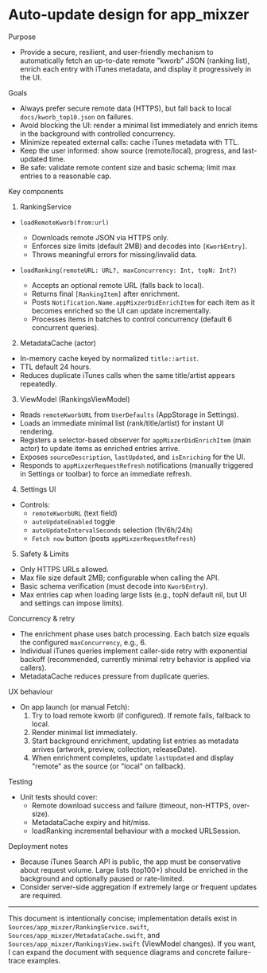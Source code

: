 # Auto-update design for app_mixzer

Purpose

- Provide a secure, resilient, and user-friendly mechanism to automatically fetch an up-to-date remote "kworb" JSON (ranking list), enrich each entry with iTunes metadata, and display it progressively in the UI.

Goals

- Always prefer secure remote data (HTTPS), but fall back to local `docs/kworb_top10.json` on failures.
- Avoid blocking the UI: render a minimal list immediately and enrich items in the background with controlled concurrency.
- Minimize repeated external calls: cache iTunes metadata with TTL.
- Keep the user informed: show source (remote/local), progress, and last-updated time.
- Be safe: validate remote content size and basic schema; limit max entries to a reasonable cap.

Key components

1. RankingService
- `loadRemoteKworb(from:url)`
  - Downloads remote JSON via HTTPS only.
  - Enforces size limits (default 2MB) and decodes into `[KworbEntry]`.
  - Throws meaningful errors for missing/invalid data.

- `loadRanking(remoteURL: URL?, maxConcurrency: Int, topN: Int?)`
  - Accepts an optional remote URL (falls back to local).
  - Returns final `[RankingItem]` after enrichment.
  - Posts `Notification.Name.appMixzerDidEnrichItem` for each item as it becomes enriched so the UI can update incrementally.
  - Processes items in batches to control concurrency (default 6 concurrent queries).

2. MetadataCache (actor)
- In-memory cache keyed by normalized `title::artist`.
- TTL default 24 hours.
- Reduces duplicate iTunes calls when the same title/artist appears repeatedly.

3. ViewModel (RankingsViewModel)
- Reads `remoteKworbURL` from `UserDefaults` (AppStorage in Settings).
- Loads an immediate minimal list (rank/title/artist) for instant UI rendering.
- Registers a selector-based observer for `appMixzerDidEnrichItem` (main actor) to update items as enriched entries arrive.
- Exposes `sourceDescription`, `lastUpdated`, and `isEnriching` for the UI.
- Responds to `appMixzerRequestRefresh` notifications (manually triggered in Settings or toolbar) to force an immediate refresh.

4. Settings UI
- Controls:
  - `remoteKworbURL` (text field)
  - `autoUpdateEnabled` toggle
  - `autoUpdateIntervalSeconds` selection (1h/6h/24h)
  - `Fetch now` button (posts `appMixzerRequestRefresh`)

5. Safety & Limits
- Only HTTPS URLs allowed.
- Max file size default 2MB; configurable when calling the API.
- Basic schema verification (must decode into `KworbEntry`).
- Max entries cap when loading large lists (e.g., topN default nil, but UI and settings can impose limits).

Concurrency & retry

- The enrichment phase uses batch processing. Each batch size equals the configured `maxConcurrency`, e.g., 6.
- Individual iTunes queries implement caller-side retry with exponential backoff (recommended, currently minimal retry behavior is applied via callers).
- MetadataCache reduces pressure from duplicate queries.

UX behaviour

- On app launch (or manual Fetch):
  1. Try to load remote kworb (if configured). If remote fails, fallback to local.
  2. Render minimal list immediately.
  3. Start background enrichment, updating list entries as metadata arrives (artwork, preview, collection, releaseDate).
  4. When enrichment completes, update `lastUpdated` and display "remote" as the source (or "local" on fallback).

Testing

- Unit tests should cover:
  - Remote download success and failure (timeout, non-HTTPS, over-size).
  - MetadataCache expiry and hit/miss.
  - loadRanking incremental behaviour with a mocked URLSession.

Deployment notes

- Because iTunes Search API is public, the app must be conservative about request volume. Large lists (top100+) should be enriched in the background and optionally paused or rate-limited.
- Consider server-side aggregation if extremely large or frequent updates are required.

----

This document is intentionally concise; implementation details exist in `Sources/app_mixzer/RankingService.swift`, `Sources/app_mixzer/MetadataCache.swift`, and `Sources/app_mixzer/RankingsView.swift` (ViewModel changes). If you want, I can expand the document with sequence diagrams and concrete failure-trace examples.
